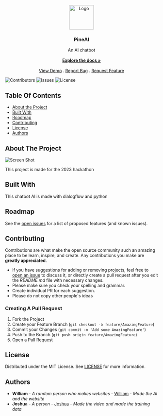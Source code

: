<br/>
<p align="center">
  <a href="https://github.com/Pineappletwo1/PineAI">
    <img src="https://i.imgur.com/MiTq579.png" alt="Logo" width="80" height="80">
  </a>

  <h3 align="center">PineAI</h3>

  <p align="center">
    An AI chatbot
    <br/>
    <br/>
    <a href="https://github.com/Pineappletwo1/PineAI"><strong>Explore the docs »</strong></a>
    <br/>
    <br/>
    <a href="https://github.com/Pineappletwo1/PineAI">View Demo</a>
    .
    <a href="https://github.com/Pineappletwo1/PineAI/issues">Report Bug</a>
    .
    <a href="https://github.com/Pineappletwo1/PineAI/issues">Request Feature</a>
  </p>
</p>

![Contributors](https://img.shields.io/github/contributors/Pineappletwo1/PineAI?color=dark-green) ![Issues](https://img.shields.io/github/issues/Pineappletwo1/PineAI) ![License](https://img.shields.io/github/license/Pineappletwo1/PineAI)

## Table Of Contents

* [About the Project](#about-the-project)
* [Built With](#built-with)
* [Roadmap](#roadmap)
* [Contributing](#contributing)
* [License](#license)
* [Authors](#authors)

## About The Project

![Screen Shot](https://i.imgur.com/ffiKM6H.png)

This project is made for the 2023 hackathon

## Built With

This chatbot AI is made with dialogflow and python

## Roadmap

See the [open issues](https://github.com/Pineappletwo1/PineAI/issues) for a list of proposed features (and known issues).

## Contributing

Contributions are what make the open source community such an amazing place to be learn, inspire, and create. Any contributions you make are **greatly appreciated**.
* If you have suggestions for adding or removing projects, feel free to [open an issue](https://github.com/Pineappletwo1/PineAI/issues/new) to discuss it, or directly create a pull request after you edit the *README.md* file with necessary changes.
* Please make sure you check your spelling and grammar.
* Create individual PR for each suggestion.
* Please do not copy other people's ideas

### Creating A Pull Request

1. Fork the Project
2. Create your Feature Branch (`git checkout -b feature/AmazingFeature`)
3. Commit your Changes (`git commit -m 'Add some AmazingFeature'`)
4. Push to the Branch (`git push origin feature/AmazingFeature`)
5. Open a Pull Request

## License

Distributed under the MIT License. See [LICENSE](https://github.com/Pineappletwo1/PineAI/blob/main/LICENSE.md) for more information.

## Authors

* **William** - *A random person who makes websites* - [William](https://github.com/Pineappletwo1) - *Made the AI and the website*
* **Joshua** - *A person* - [Joshua](https://github.com/Jwang0506) - *Made the video and made the training data*


